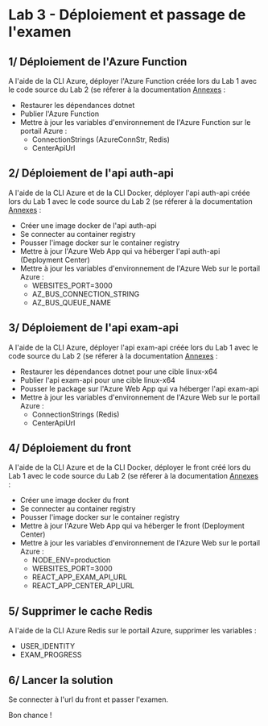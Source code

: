# Lab 3 - Déploiement et passage de l'examen

## 1/ Déploiement de l'Azure Function
A l'aide de la CLI Azure, déployer l'Azure Function créée lors du Lab 1 avec le code source du Lab 2 (se réferer à la documentation [Annexes](Annexes.md) :
- Restaurer les dépendances dotnet
- Publier l'Azure Function
- Mettre à jour les variables d'environnement de l'Azure Function sur le portail Azure :
    - ConnectionStrings (AzureConnStr, Redis)
    - CenterApiUrl

## 2/ Déploiement de l'api auth-api
A l'aide de la CLI Azure et de la CLI Docker, déployer l'api auth-api créée lors du Lab 1 avec le code source du Lab 2 (se réferer à la documentation [Annexes](Annexes.md) :
- Créer une image docker de l'api auth-api
- Se connecter au container registry
- Pousser l'image docker sur le container registry
- Mettre à jour l'Azure Web App qui va héberger l'api auth-api (Deployment Center)
- Mettre à jour les variables d'environnement de l'Azure Web sur le portail Azure :
    - WEBSITES_PORT=3000
    - AZ_BUS_CONNECTION_STRING
    - AZ_BUS_QUEUE_NAME

## 3/ Déploiement de l'api exam-api
A l'aide de la CLI Azure, déployer l'api exam-api créée lors du Lab 1 avec le code source du Lab 2 (se réferer à la documentation [Annexes](Annexes.md) :
- Restaurer les dépendances dotnet pour une cible linux-x64
- Publier l'api exam-api pour une cible linux-x64
- Pousser le package sur l'Azure Web App qui va héberger l'api exam-api
- Mettre à jour les variables d'environnement de l'Azure Web sur le portail Azure :
    - ConnectionStrings (Redis)
    - CenterApiUrl

## 4/ Déploiement du front
A l'aide de la CLI Azure et de la CLI Docker, déployer le front créé lors du Lab 1 avec le code source du Lab 2 (se réferer à la documentation [Annexes](Annexes.md) :
- Créer une image docker du front
- Se connecter au container registry
- Pousser l'image docker sur le container registry
- Mettre à jour l'Azure Web App qui va héberger le front (Deployment Center)
- Mettre à jour les variables d'environnement de l'Azure Web sur le portail Azure :
    - NODE_ENV=production
    - WEBSITES_PORT=3000
    - REACT_APP_EXAM_API_URL
    - REACT_APP_CENTER_API_URL

## 5/ Supprimer le cache Redis
A l'aide de la CLI Azure Redis sur le portail Azure, supprimer les variables :
- USER_IDENTITY
- EXAM_PROGRESS

## 6/ Lancer la solution
Se connecter à l'url du front et passer l'examen.

Bon chance !
